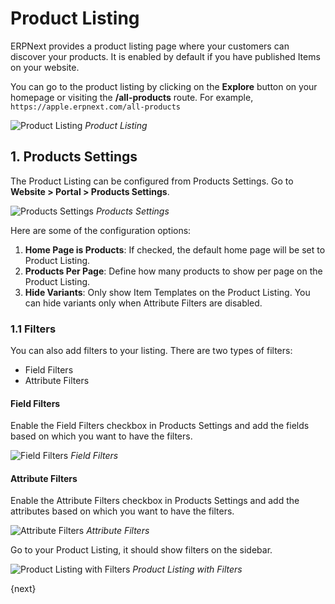 <!-- add-breadcrumbs -->
# Product Listing

ERPNext provides a product listing page where your customers can discover your
products. It is enabled by default if you have published Items on your website.

You can go to the product listing by clicking on the **Explore** button on your
homepage or visiting the **/all-products** route. For example,
`https://apple.erpnext.com/all-products`

![Product Listing](/docs/v13/assets/img/website/product-listing.png)
*Product Listing*

## 1. Products Settings

The Product Listing can be configured from Products Settings. Go to  **Website > Portal > Products Settings**.

![Products Settings](/docs/v13/assets/img/website/products-settings.png)
*Products Settings*

Here are some of the configuration options:

1. **Home Page is Products**: If checked, the default home page will be set to
   Product Listing.
1. **Products Per Page**: Define how many products to show per page on the
   Product Listing.
1. **Hide Variants**: Only show Item Templates on the Product Listing. You can
   hide variants only when Attribute Filters are disabled.

### 1.1 Filters

You can also add filters to your listing. There are two types of filters:

- Field Filters
- Attribute Filters

#### Field Filters

Enable the Field Filters checkbox in Products Settings and add the fields based
on which you want to have the filters.

![Field Filters](/docs/v13/assets/img/website/field-filters.png)
*Field Filters*

#### Attribute Filters

Enable the Attribute Filters checkbox in Products Settings and add the
attributes based on which you want to have the filters.

![Attribute Filters](/docs/v13/assets/img/website/attribute-filters.png)
*Attribute Filters*

Go to your Product Listing, it should show filters on the sidebar.

![Product Listing with Filters](/docs/v13/assets/img/website/product-listing-with-filters.png)
*Product Listing with Filters*

{next}